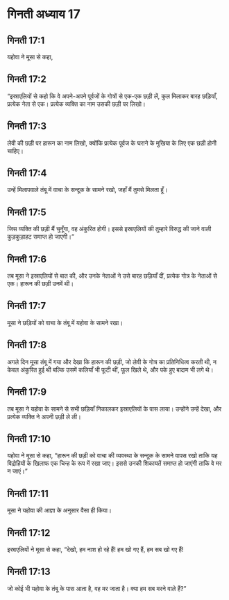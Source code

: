 # गिनती अध्याय 17

## गिनती 17:1
यहोवा ने मूसा से कहा,

## गिनती 17:2
“इस्राएलियों से कहो कि वे अपने-अपने पूर्वजों के गोत्रों से एक-एक छड़ी लें, कुल मिलाकर बारह छड़ियाँ, प्रत्येक नेता से एक। प्रत्येक व्यक्ति का नाम उसकी छड़ी पर लिखो।

## गिनती 17:3
लेवी की छड़ी पर हारून का नाम लिखो, क्योंकि प्रत्येक पूर्वज के घराने के मुखिया के लिए एक छड़ी होनी चाहिए।

## गिनती 17:4
उन्हें मिलापवाले तंबू में वाचा के सन्दूक के सामने रखो, जहाँ मैं तुमसे मिलता हूँ।

## गिनती 17:5
जिस व्यक्ति की छड़ी मैं चुनूँगा, वह अंकुरित होगी। इससे इस्राएलियों की तुम्हारे विरुद्ध की जाने वाली कुड़कुड़ाहट समाप्त हो जाएगी।”

## गिनती 17:6
तब मूसा ने इस्राएलियों से बात की, और उनके नेताओं ने उसे बारह छड़ियाँ दीं, प्रत्येक गोत्र के नेताओं से एक। हारून की छड़ी उनमें थी।

## गिनती 17:7
मूसा ने छड़ियों को वाचा के तंबू में यहोवा के सामने रखा।

## गिनती 17:8
अगले दिन मूसा तंबू में गया और देखा कि हारून की छड़ी, जो लेवी के गोत्र का प्रतिनिधित्व करती थी, न केवल अंकुरित हुई थी बल्कि उसमें कलियाँ भी फूटी थीं, फूल खिले थे, और पके हुए बादाम भी लगे थे।

## गिनती 17:9
तब मूसा ने यहोवा के सामने से सभी छड़ियाँ निकालकर इस्राएलियों के पास लाया। उन्होंने उन्हें देखा, और प्रत्येक व्यक्ति ने अपनी छड़ी ले ली।

## गिनती 17:10
यहोवा ने मूसा से कहा, “हारून की छड़ी को वाचा की व्यवस्था के सन्दूक के सामने वापस रखो ताकि यह विद्रोहियों के खिलाफ एक चिन्ह के रूप में रखा जाए। इससे उनकी शिकायतें समाप्त हो जाएंगी ताकि वे मर न जाएं।”

## गिनती 17:11
मूसा ने यहोवा की आज्ञा के अनुसार वैसा ही किया।

## गिनती 17:12
इस्राएलियों ने मूसा से कहा, “देखो, हम नाश हो रहे हैं! हम खो गए हैं, हम सब खो गए हैं!

## गिनती 17:13
जो कोई भी यहोवा के तंबू के पास आता है, वह मर जाता है। क्या हम सब मरने वाले हैं?”
